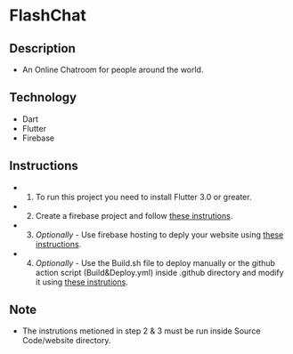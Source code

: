 # FlashChat

## Description
- An Online Chatroom for people around the world.

## Technology
- Dart
- Flutter
- Firebase

## Instructions
- 1. To run this project you need to install Flutter 3.0 or greater.
- 2. Create a firebase project and follow [these instrutions](https://firebase.google.com/docs/flutter/setup?platform=web).
- 3. *Optionally* - Use firebase hosting to deply your website using [these instructions](https://firebase.google.com/docs/hosting/frameworks/flutter).
- 4. *Optionally* - Use the Build.sh file to deploy manually or the github action script (Build&Deploy.yml) inside .github directory and modify it using [these instrutions]().

## Note 
- The instrutions metioned in step 2 & 3 must be run inside Source Code/website directory.